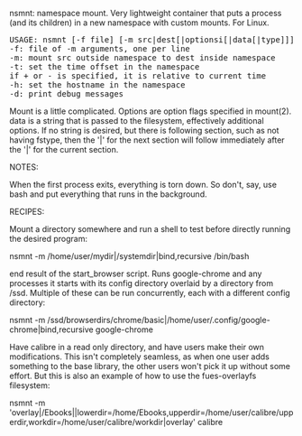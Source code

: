 nsmnt: namespace mount.  Very lightweight container that puts a process (and its children) in a new namespace with custom mounts.  For Linux.

<pre>
USAGE: nsmnt [-f file] [-m src|dest[|optionsi[|data[|type]]]] [-t [+|-][yyyy[MM[dd[hh[mm[ss]]]]]]] [-h hostname] program [args]
-f: file of -m arguments, one per line
-m: mount src outside namespace to dest inside namespace
-t: set the time offset in the namespace
if + or - is specified, it is relative to current time
-h: set the hostname in the namespace
-d: print debug messages
</pre>

Mount is a little complicated.  Options are option flags specified in mount(2).
data is a string that is passed to the filesystem, effectively additional options.    If no string is desired, but there is following section, such as not having fstype, then the '|' for the next section will follow immediately after the '|' for the current section. 


NOTES:

   When the first process exits, everything is torn down.  So don't, say, use bash and put everything that runs in the background. 


RECIPES:

   Mount a directory somewhere and run a shell to test before directly running the desired program:

nsmnt -m /home/user/mydir|/systemdir|bind,recursive /bin/bash

   end result of the start_browser script.  Runs google-chrome and any processes it starts with its config directory overlaid by a directory from /ssd.  Multiple of these can be run concurrently, each with a different config directory:

nsmnt -m /ssd/browserdirs/chrome/basic|/home/user/.config/google-chrome|bind,recursive google-chrome


   Have calibre in a read only directory, and have users make their own modifications.  This isn't completely seamless, as when one user adds something to the base library, the other users won't pick it up without some effort.  But this is also an example of how to use the fues-overlayfs filesystem:

nsmnt -m 'overlay|/Ebooks||lowerdir=/home/Ebooks,upperdir=/home/user/calibre/upperdir,workdir=/home/user/calibre/workdir|overlay' calibre



